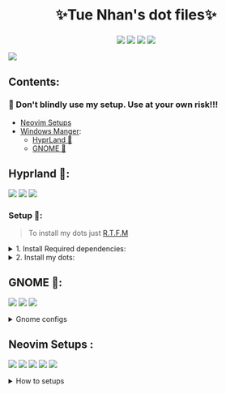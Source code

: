 <div align="center">
    <h1>✨Tue Nhan's dot files✨</h1>
    <h3></h3>
</div>

<div align="center">

![](https://img.shields.io/github/last-commit/iamverysimp1e/dots?color=C9CBFF&logoColor=D9E0EE&labelColor=302D41&style=for-the-badge)
![](https://img.shields.io/github/stars/iamverysimp1e/dots?color=C9CBFF&logoColor=D9E0EE&labelColor=302D41&style=for-the-badge)
[![](https://img.shields.io/badge/Neovim-0.9+-blueviolet.svg?style=for-the-badge&logo=Neovim&color=C9CBFF&logoColor=D9E0EE&labelColor=302D41&)](https://github.com/neovim/neovim)
[![](https://img.shields.io/github/repo-size/iamverysimp1e/dots?color=%23DDB6F2&label=SIZE&logo=codesandbox&style=for-the-badge&logoColor=D9E0EE&labelColor=302D41)](https://github.com/iamverysimp1e/dots)

</div>

![](https://github.com/iamverysimp1e/dots/blob/main/ScreenShots/combine_images.png)

## Contents:

### **👻 Don't blindly use my setup. Use at your own risk!!!**

- [Neovim Setups](#neovim)
- [Windows Manger]():
  - [HyprLand 🍙](#hypr)
  - [GNOME 🍙](#gnome)

## Hyprland 🍙<a name = "hypr"></a>:

![](https://github.com/iamverysimp1e/dots/blob/main/ScreenShots/HyprLand/Rice1.png)
![](https://github.com/iamverysimp1e/dots/blob/main/ScreenShots/HyprLand/Rice2.png)
![](https://github.com/iamverysimp1e/dots/blob/main/ScreenShots/HyprLand/Rice3.png)

### Setup 🔧:

> To install my dots just [R.T.F.M](https://en.wikipedia.org/wiki/RTFM)

<details><summary> 1. Install Required dependencies: </summary><blockquote>

⚠️ This setup instructions only provided for Arch Linux (and other Arch-based distributions)

- First of all, Install the newest [Hyprland](https://hyprland.org/) using this [guide](https://wiki.hyprland.org/Getting-Started/Installation/) depend on your Distro:

  ```zsh
  yay -S hyprland-git
  ```

- Install Rofi, Dunst, Waybar and Alacritty(optional):

  ```
  yay -S rofi dunst waybar-hyprland-git alacritty
  ```

</blockquote></details>

<details><summary>2. Install my dots:</summary><blockquote>

> Clone the repos

```zsh
git clone https://github.com/iamverysimp1e/dots
cd dots/.config
```

> Copy configs file + Wallpaper

```zsh
cp -r waybar alacritty hypr rofi dunst ~/.config
# Wallpaper
cp -r Wallpaper ~/Pictures
```

> Install a few font

Necessary Font:

- [FiraCode Nerd Font](https://github.com/ryanoasis/nerd-fonts/releases/download/v2.2.2/FiraCode.zip)
- [JetBrains Mono Nerd Font](https://github.com/ryanoasis/nerd-fonts/releases/download/v2.2.2/JetBrainsMono.zip)

Optional Font:

- [NotoColorEmoji](https://github.com/googlefonts/noto-emoji/raw/main/fonts/NotoColorEmoji.ttf)
- [Codicon](https://github.com/microsoft/vscode-codicons/raw/main/dist/codicon.ttf)

Once you download them and unpack them, place them into ~/.fonts or ~/.local/share/fonts.

Then run this command for your system to detect the newly installed fonts.

```
fc-cache -fv
```

Congratulations! You had installed this beautiful rice on your machine🍚
Log out your current desktop session and login to Hyprland:)

## Credits

Thanks to [R/unixporn community](https://www.reddit.com/r/unixporn/) & [Hyprland Development Discord servier](https://discord.com/invite/hQ9XvMUjjr)

</blockquote></details>

## GNOME 🍙<a name = "gnome"></a>:

![](https://github.com/iamverysimp1e/Public-Dot-Files/blob/main/ScreenShots/Gnome_Rice/Rice1.png)
![](https://github.com/iamverysimp1e/Public-Dot-Files/blob/main/ScreenShots/Gnome_Rice/Rice2.png)
![](https://github.com/iamverysimp1e/Public-Dot-Files/blob/main/ScreenShots/Gnome_Rice/Rice3.png)

<details><summary> Gnome configs </summary><blockquote>

- GTK Themes: Based on [AestheticStuff by Rxyhn](https://github.com/rxyhn/AestheticStuff)

- GTK Icons:[Papirus icons ](https://www.gnome-look.org/p/1166289)

- [Mutter Rounded (Optional)](https://github.com/yilozt/mutter-rounded): Windows manager for GNOME (for blur windows effect)
- [Gnome Shell Extensions](https://extensions.gnome.org/):

  - [Aylur's Widget](https://extensions.gnome.org/extension/5338/aylurs-widgets/): Beautiful Plugins with customizable bar
  - [Blur My Shell](https://extensions.gnome.org/extension/3193/blur-my-shell/): Blur the gnome shell
  - [User Themes](https://extensions.gnome.org/extension/19/user-themes/): Load shell themes from user directories
  - [Color Picker](https://extensions.gnome.org/extension/3396/color-picker/): The simple color picker for gnome shell
  - [Compiz alike magic lamp effect](https://extensions.gnome.org/extension/3740/compiz-alike-magic-lamp-effect/): Magic lamp effect alike the macOS minimize effect
  - [Extension List](https://extensions.gnome.org/extension/3088/extension-list/): A Simple Gnome shell extension manager in the top panel
  - [Just Perfection](https://extensions.gnome.org/extension/3843/just-perfection/): SImple tweak tools to customize the gnome shell and disable some UI Features
  - [Open Weather](https://extensions.gnome.org/extension/750/openweather/): A simple weather app for gnome shell
  - [Sound Input & Output Device Chooser](https://extensions.gnome.org/extension/906/sound-output-device-chooser/):Shows a list of sound output and input devices (similar to gnome sound settings) in the status menu below the volume slider.
  - [Unite](https://extensions.gnome.org/extension/1287/unite/): Remove the title bars of the windows for the minimalist in windows
  - [Vitals](https://extensions.gnome.org/extension/1460/vitals/): A simple system monitor on the top bar
  - [gtk title bar](https://extensions.gnome.org/extension/1732/gtk-title-bar/):remove title bar for non-gtk apps with minimal inference
  - [Rounded Window Corners](https://extensions.gnome.org/extension/5237/rounded-window-corners/): Rounded corners for all windows

  - Bar (based on [smooth by Aylur Themes ](https://github.com/Aylur/dotfiles/tree/main/Smooth/gnome-shell)):

    **DISCLAIMER ⚠️: This bar color mod is still in progress and some color sections may not appear correctly if you want to contribute really grateful about that !**

    - Install all of the Extensions above then copy .themes to ~/.themes
    - Open Gnome tweaks -> Appearance -> Shell -> Choose Smooth

- Gnome tweaks (for apply themes and icons ) installation:

  ```fish
  sudo apt update && sudo apt upgrade
  sudo apt install gnome-tweaks
  ```

    </blockquote></details>
  </blockquote></details>

## Neovim Setups <a name = "neovim"></a>:

![](https://github.com/iamverysimp1e/Public-Dot-Files/blob/main/ScreenShots/Neovim/neovim_rice1.png)
![](https://github.com/iamverysimp1e/Public-Dot-Files/blob/main/ScreenShots/Neovim/neovim_rice2.png)
![](https://github.com/iamverysimp1e/Public-Dot-Files/blob/main/ScreenShots/Neovim/neovim_rice3.png)
![](https://github.com/iamverysimp1e/Public-Dot-Files/blob/main/ScreenShots/Neovim/neovim_rice4.png)
![](https://github.com/iamverysimp1e/Public-Dot-Files/blob/main/ScreenShots/Neovim/neovim_rice5.png)

<details><summary>How to setups</summary><blockquote>
  </blockquote>

- Setups:

```
├── init.lua
├── lua
│  └── user
│     ├── alpha.lua
│     ├── autocommands.lua
│     ├── autopairs.lua
│     ├── bufferline.lua
│     ├── cmp.lua
│     ├── colorizer.lua
│     ├── colorscheme.lua
│     ├── comment.lua
│     ├── gitsigns.lua
│     ├── impatient.lua
│     ├── indentline.lua
│     ├── keymaps.lua
│     ├── lsp
│     │  ├── configs.lua
│     │  ├── handlers.lua
│     │  ├── init.lua
│     │  ├── null-ls.lua
│     │  └── settings
│     │     ├── jsonls.lua
│     │     ├── pyright.lua
│     │     └── sumneko_lua.lua
│     ├── lualine.lua
│     ├── nvim-transparent.lua
│     ├── nvim-tree.lua
│     ├── options.lua
│     ├── plugins.lua
│     ├── project.lua
│     ├── syntax.lua
│     ├── telescope.lua
│     ├── toggleterm.lua
│     ├── treesitter.lua
│     └── whichkey.lua
└── plugin
   └── packer_compiled.lua
```

- **Installations**:

```fish
sudo add-apt-repository ppa:neovim-ppa/unstable
sudo apt update && sudo apt upgrade
sudo apt install neovim
```

- Get healthy:
  - Open nvim and enter the following:
  ```
  :checkhealth
  ```
  - You probably notice you don't have support for copy and paste also that python and node haven't been setup
    - On Ubuntu:
    ```
    sudo apt install xsel
    ```
    - On Arch:
    ```
    sudo pacman -S xsel
    ```
  - Next we need to install python support (Node is optional)
    - Neovim python support:
    ```
    pip install pynvim
    # or
    pip3 install pynvim
    ```
    - Neovim Node support
    ```
    npm i -g neovim
    ```
- Other optional package for formatting & finding text:):

  - Prettier

  ```bash
  npm install -g prettier
  ```

  - Black (Python formatter)

  ```bash
  pip install black
  ```

  - Ripgrep

  ```
  paru -S ripgrep
  ```

- On Fedora you have to install c++ and lstdc++ :

```bash
sudo dnf install g++
#and
sudo yum install glibc-static libstdc++-static -y;
```

- On windows you have to install
  - [gcc]():
    ```bash
    sccop install gcc
    ```
  - [Zig]()
    ```bash
    scoop install zig
    ```

</details>
</blockquote></details>
